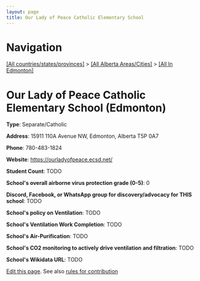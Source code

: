 ```yaml
---
layout: page
title: Our Lady of Peace Catholic Elementary School
---
```

# Navigation

[[All countries/states/provinces]](../../..) > [[All Alberta Areas/Cities]](../..) > [[All In Edmonton]](..)

# Our Lady of Peace Catholic Elementary School (Edmonton)

**Type**: Separate/Catholic

**Address**: 15911 110A Avenue NW, Edmonton, Alberta T5P 0A7

**Phone**: 780-483-1824

**Website**: <https://ourladyofpeace.ecsd.net/>

**Student Count**: TODO

**School's overall airborne virus protection grade (0-5)**: 0

**Discord, Facebook, or WhatsApp group for discovery/advocacy for THIS school**: TODO

**School's policy on Ventilation**: TODO

**School's Ventilation Work Completion**: TODO

**School's Air-Purification**: TODO

**School's CO2 monitoring to actively drive ventilation and filtration**: TODO

**School's Wikidata URL**: TODO


[Edit this page](https://github.com/ventilate-schools/AB/edit/main/./Edmonton/Our_Lady_of_Peace_Catholic_Elementary_School.md). See also [rules for contribution](../../../contribution-rules/)
